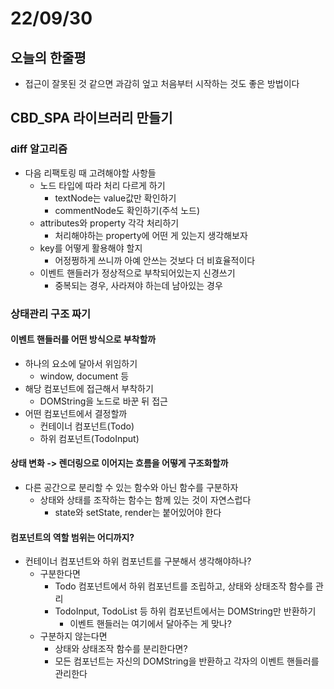 # 22/09/30

## 오늘의 한줄평

- 접근이 잘못된 것 같으면 과감히 엎고 처음부터 시작하는 것도 좋은 방법이다

## CBD_SPA 라이브러리 만들기

### diff 알고리즘

- 다음 리팩토링 때 고려해야할 사항들
	- 노드 타입에 따라 처리 다르게 하기
		- textNode는 value값만 확인하기
		- commentNode도 확인하기(주석 노드)
	- attributes와 property 각각 처리하기
		- 처리해야하는 property에 어떤 게 있는지 생각해보자
	- key를 어떻게 활용해야 할지
		- 어정쩡하게 쓰니까 아예 안쓰는 것보다 더 비효율적이다
	- 이벤트 핸들러가 정상적으로 부착되어있는지 신경쓰기
		- 중복되는 경우, 사라져야 하는데 남아있는 경우

### 상태관리 구조 짜기

#### 이벤트 핸들러를 어떤 방식으로 부착할까
- 하나의 요소에 달아서 위임하기
	- window, document 등
- 해당 컴포넌트에 접근해서 부착하기
	- DOMString을 노드로 바꾼 뒤 접근
- 어떤 컴포넌트에서 결정할까
	- 컨테이너 컴포넌트(Todo)
	- 하위 컴포넌트(TodoInput)

#### 상태 변화 -> 렌더링으로 이어지는 흐름을 어떻게 구조화할까
- 다른 공간으로 분리할 수 있는 함수와 아닌 함수를 구분하자
	- 상태와 상태를 조작하는 함수는 함께 있는 것이 자연스럽다
		- state와 setState, render는 붙어있어야 한다

#### 컴포넌트의 역할 범위는 어디까지?
- 컨테이너 컴포넌트와 하위 컴포넌트를 구분해서 생각해야하나?
	- 구분한다면
		- Todo 컴포넌트에서 하위 컴포넌트를 조립하고, 상태와 상태조작 함수를 관리
		- TodoInput, TodoList 등 하위 컴포넌트에서는 DOMString만 반환하기
			- 이벤트 핸들러는 여기에서 달아주는 게 맞나?
	- 구분하지 않는다면
		- 상태와 상태조작 함수를 분리한다면?
		- 모든 컴포넌트는 자신의 DOMString을 반환하고 각자의 이벤트 핸들러를 관리한다